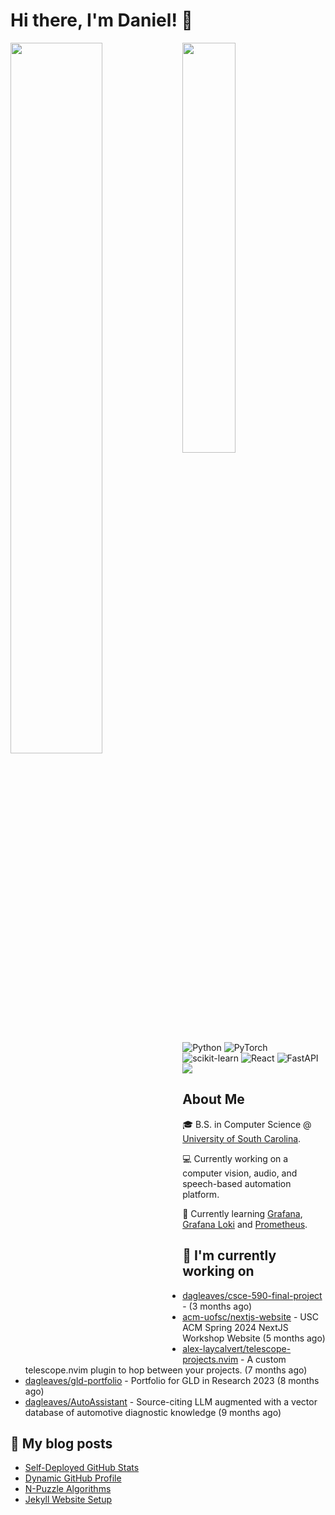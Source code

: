 # Hi there, I'm Daniel! :wave:

<img align="left" width="54%" src="https://github-readme-stats-dusky-one-26.vercel.app/api?username=dagleaves&theme=dark&include_all_commits=true&count_private=true&show_icons=true" />
<img align="left" width="41%" src="https://github-readme-stats-dusky-one-26.vercel.app/api/top-langs/?username=dagleaves&layout=compact&theme=dark&include_all_commits=true&count_private=true" />

<br/><br/>
<br/><br/>
<br/><br/>
<br/><br/>
<br/><br/>

![Python](https://img.shields.io/badge/python-3670A0?style=for-the-badge&logo=python&logoColor=ffdd54)
![PyTorch](https://img.shields.io/badge/PyTorch-%23EE4C2C.svg?style=for-the-badge&logo=PyTorch&logoColor=white)
![scikit-learn](https://img.shields.io/badge/scikit--learn-%23F7931E.svg?style=for-the-badge&logo=scikit-learn&logoColor=white)
![React](https://img.shields.io/badge/React-20232A?style=for-the-badge&logo=react&logoColor=61DAFB)
![FastAPI](https://img.shields.io/badge/FastAPI-005571?style=for-the-badge&logo=fastapi)
<a href="https://www.linkedin.com/in/dagleaves/"><img src="https://img.shields.io/badge/linkedin-%230077B5.svg?style=for-the-badge&logo=linkedin&logoColor=white"/></a>

## About Me

🎓 B.S. in Computer Science @ [University of South Carolina](https://sc.edu/study/majors_and_degrees/computer_science_computer_engineering.php). 

💻 Currently working on a computer vision, audio, and speech-based automation platform.

:seedling: Currently learning [Grafana](https://grafana.com/), [Grafana Loki](https://grafana.com/oss/loki/) and [Prometheus](https://prometheus.io/).


## 👷 I'm currently working on

- [dagleaves/csce-590-final-project](https://github.com/dagleaves/csce-590-final-project) -  (3 months ago)
- [acm-uofsc/nextjs-website](https://github.com/acm-uofsc/nextjs-website) - USC ACM Spring 2024 NextJS Workshop Website (5 months ago)
- [alex-laycalvert/telescope-projects.nvim](https://github.com/alex-laycalvert/telescope-projects.nvim) - A custom telescope.nvim plugin to hop between your projects. (7 months ago)
- [dagleaves/gld-portfolio](https://github.com/dagleaves/gld-portfolio) - Portfolio for GLD in Research 2023 (8 months ago)
- [dagleaves/AutoAssistant](https://github.com/dagleaves/AutoAssistant) - Source-citing LLM augmented with a vector database of automotive diagnostic knowledge (9 months ago)


## :book: My blog posts

- [Self-Deployed GitHub Stats](http://dagleaves.com/2023/05/01/self-deployed-github-stats)
- [Dynamic GitHub Profile](http://dagleaves.com/2023/04/30/dynamic-github-profile)
- [N-Puzzle Algorithms](http://dagleaves.com/2023/02/01/n-puzzle)
- [Jekyll Website Setup](http://dagleaves.com/2022/01/11/setup-website)
